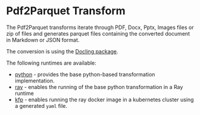 # Pdf2Parquet Transform 


The Pdf2Parquet transforms iterate through PDF, Docx, Pptx, Images files or zip of files and generates parquet files
containing the converted document in Markdown or JSON format.

The conversion is using the [Docling package](https://github.com/DS4SD/docling).

The following runtimes are available:

* [python](python/README.md) - provides the base python-based transformation 
implementation.
* [ray](ray/README.md) - enables the running of the base python transformation
in a Ray runtime
* [kfp](kfp_ray/README.md) - enables running the ray docker image 
in a kubernetes cluster using a generated `yaml` file.
